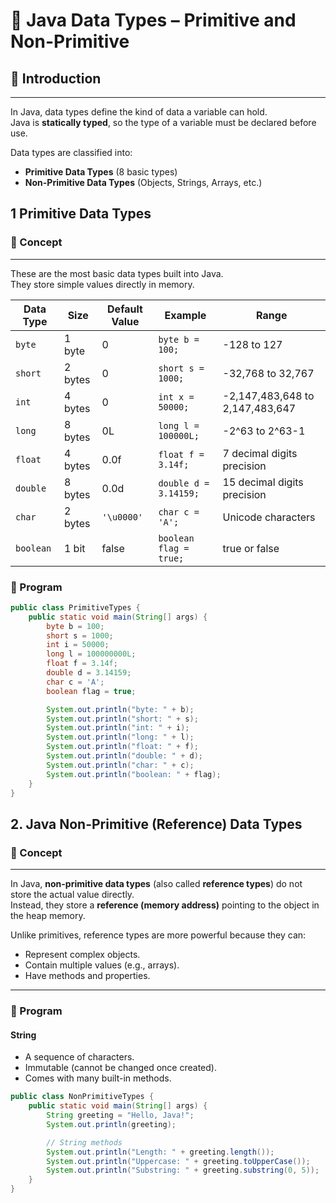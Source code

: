 # 🚀 Java Data Types – Primitive and Non-Primitive

## 📘 Introduction

---
In Java, data types define the kind of data a variable can hold.  
Java is **statically typed**, so the type of a variable must be declared before use.

Data types are classified into:
- **Primitive Data Types** (8 basic types)
- **Non-Primitive Data Types** (Objects, Strings, Arrays, etc.)

## 1 Primitive Data Types

### 📘 Concept

---
These are the most basic data types built into Java.  
They store simple values directly in memory.

| Data Type | Size   | Default Value | Example | Range |
|-----------|--------|---------------|---------|-------|
| `byte`    | 1 byte | 0             | `byte b = 100;` | -128 to 127 |
| `short`   | 2 bytes| 0             | `short s = 1000;` | -32,768 to 32,767 |
| `int`     | 4 bytes| 0             | `int x = 50000;` | -2,147,483,648 to 2,147,483,647 |
| `long`    | 8 bytes| 0L            | `long l = 100000L;` | -2^63 to 2^63-1 |
| `float`   | 4 bytes| 0.0f          | `float f = 3.14f;` | 7 decimal digits precision |
| `double`  | 8 bytes| 0.0d          | `double d = 3.14159;` | 15 decimal digits precision |
| `char`    | 2 bytes| `'\u0000'`    | `char c = 'A';` | Unicode characters |
| `boolean` | 1 bit  | false         | `boolean flag = true;` | true or false |

### 📝 Program

```java
public class PrimitiveTypes {
    public static void main(String[] args) {
        byte b = 100;
        short s = 1000;
        int i = 50000;
        long l = 100000000L;
        float f = 3.14f;
        double d = 3.14159;
        char c = 'A';
        boolean flag = true;

        System.out.println("byte: " + b);
        System.out.println("short: " + s);
        System.out.println("int: " + i);
        System.out.println("long: " + l);
        System.out.println("float: " + f);
        System.out.println("double: " + d);
        System.out.println("char: " + c);
        System.out.println("boolean: " + flag);
    }
}
```

## 2. Java Non-Primitive (Reference) Data Types  

### 📘 Concept

---
In Java, **non-primitive data types** (also called **reference types**) do not store the actual value directly.  
Instead, they store a **reference (memory address)** pointing to the object in the heap memory.

Unlike primitives, reference types are more powerful because they can:
- Represent complex objects.
- Contain multiple values (e.g., arrays).
- Have methods and properties.

---

### 📝 Program

#### String
- A sequence of characters.
- Immutable (cannot be changed once created).
- Comes with many built-in methods.

```java
public class NonPrimitiveTypes {
    public static void main(String[] args) {
        String greeting = "Hello, Java!";
        System.out.println(greeting);

        // String methods
        System.out.println("Length: " + greeting.length());
        System.out.println("Uppercase: " + greeting.toUpperCase());
        System.out.println("Substring: " + greeting.substring(0, 5));
    }
}
```